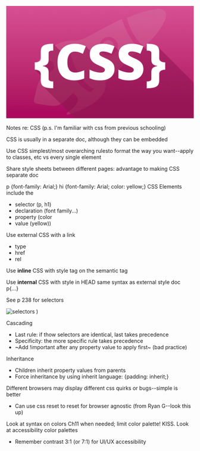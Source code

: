 ![CSS header](images/css.png)

Notes re: CSS
(p.s. I'm familiar with css from previous schooling)


CSS is usually in a separate doc, although they can be embedded

Use CSS simplest/most overarching rulesto format the way you want--apply to classes, etc vs every single element

Share style sheets between different pages: advantage to making CSS separate doc

p {font-family: Arial;}
hi {font-family: Arial;
    color: yellow;}
CSS Elements include the 
+ selector (p, h1)
+ declaration (font family...)
+ property (color
+ value (yellow))

Use external CSS with a link
+ type
+ href
+ rel

Use **inline** CSS with style tag on the semantic tag <p style=...>

Use **internal** CSS with style in HEAD same syntax as external style doc p{...}

See p 238 for selectors

![selectors](https://user-images.githubusercontent.com/61428656/75612706-fcde0300-5ada-11ea-9d12-02edcae7ab8a.png)
)

Cascading
+ Last rule: if thow selectors are identical, last takes precedence
+ Specificity: the more specific rule takes precedence
+ ~Add !important after any property value to apply first~ (bad practice)

Inheritance
+ Children inherit property values from parents
+ Force inheritance by using inherit language: {padding: inherit;}

Different browsers may display different css quirks or bugs--simple is better
+ Can use css reset to reset for browser agnostic (from Ryan G--look this up)

Look at syntax on colors Ch11 when needed; limit color palette! KISS.  Look at accessibility color palettes
+ Remember contrast 3:1 (or 7:1) for UI/UX accessibility
